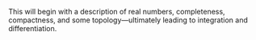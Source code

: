 This will begin with a description of real numbers, completeness, compactness, and some topology—ultimately leading to integration and differentiation.
